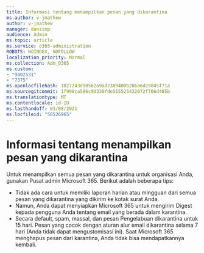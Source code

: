 ```yaml
---
title: Informasi tentang menampilkan pesan yang dikarantina
ms.author: v-jmathew
author: v-jmathew
manager: dansimp
audience: Admin
ms.topic: article
ms.service: o365-administration
ROBOTS: NOINDEX, NOFOLLOW
localization_priority: Normal
ms.collection: Adm_O365
ms.custom:
- "9002531"
- "7375"
ms.openlocfilehash: 1027243d90562a9ad7389400b206a6d29845f71a
ms.sourcegitcommit: 1f998ca586c90330fde515525432072f766d485b
ms.translationtype: MT
ms.contentlocale: id-ID
ms.lasthandoff: 03/08/2021
ms.locfileid: "50526965"
---
```

# <a name="info-about-viewing-quarantined-messages"></a>Informasi tentang menampilkan pesan yang dikarantina

Untuk menampilkan semua pesan yang dikarantina untuk organisasi Anda, gunakan Pusat admin Microsoft 365. Berikut adalah beberapa tips:

- Tidak ada cara untuk memiliki laporan harian atau mingguan dari semua pesan yang dikarantina yang dikirim ke kotak surat Anda.
- Namun, Anda dapat menyiapkan Microsoft 365 untuk mengirim Digest kepada pengguna Anda tentang email yang berada dalam karantina.
- Secara default, spam, massal, dan pesan Pengelabuan dikarantina untuk 15 hari. Pesan yang cocok dengan aturan alur email dikarantina selama 7 hari (Anda tidak dapat mengustomisasi ini). Saat Microsoft 365 menghapus pesan dari karantina, Anda tidak bisa mendapatkannya kembali.
